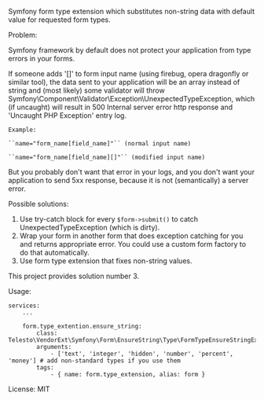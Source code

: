 Symfony form type extension which substitutes non-string data with default value for requested form types.


Problem:

Symfony framework by default does not protect your application from type errors in your forms.

If someone adds '[]' to form input name (using firebug, opera dragonfly or similar tool), the data sent to
your application will be an array instead of string and (most likely) some validator will throw Symfony\Component\Validator\Exception\UnexpectedTypeException, which (if uncaught) will result in 500 Internal server error http response and 'Uncaught PHP Exception' entry log.

    Example:
    
    ``name="form_name[field_name]"`` (normal input name)
    
    ``name="form_name[field_name][]"`` (modified input name)

But you probably don't want that error in your logs, and you don't want your application to send 5xx response,
because it is not (semantically) a server error.


Possible solutions:

1. Use try-catch block for every ``$form->submit()`` to catch UnexpectedTypeException (which is dirty).
2. Wrap your form in another form that does exception catching for you and returns appropriate error.
You could use a custom form factory to do that automatically.
3. Use form type extension that fixes non-string values.

This project provides solution number 3.


Usage:

```
services:
    ...
    
    form.type_extention.ensure_string:
        class:  Telesto\VendorExt\Symfony\Form\EnsureString\Type\FormTypeEnsureStringExtension
        arguments:
            - ['text', 'integer', 'hidden', 'number', 'percent', 'money'] # add non-standard types if you use them
        tags:
            - { name: form.type_extension, alias: form }
```


License: MIT
